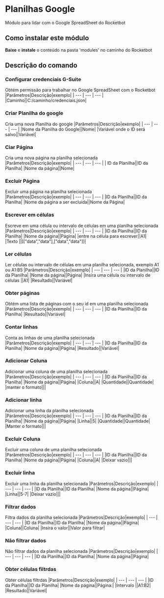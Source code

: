 



# Planilhas Google
  
Módulo para lidar com o Google SpreadSheet do Rocketbot 
  
<!-- ![banner]() -->

## Como instalar este módulo
  
__Baixe__ e __instale__ o conteúdo na pasta 'modules' no caminho do Rocketbot  



## Descrição do comando

### Configurar credenciais G-Suite
  
Obtém permissão para trabalhar no Google SpreadSheet com o Rocketbot
|Parâmetros|Descrição|exemplo|
| --- | --- | --- |
|Caminho||C:/caminho/credenciais.json|

### Criar Planilha do google
  
Cria uma nova Planilha do google
|Parâmetros|Descrição|exemplo|
| --- | --- | --- |
|Nome da Planilha do Google||Nome|
|Variável onde o ID será salvo||Variável|

### Ciar Página
  
Cria uma nova página na planilha selecionada
|Parâmetros|Descrição|exemplo|
| --- | --- | --- |
| ID da Planilha||ID da Planilha|
|Nome da página||Nome|

### Excluir Página
  
Excluir uma página na planilha selecionada
|Parâmetros|Descrição|exemplo|
| --- | --- | --- |
|ID da Planilha||ID da Planilha|
|Nome da página a ser excluida||Nome da Página|

### Escrever em células
  
Escreve em uma célula ou intervalo de células em uma planilha selecionada
|Parâmetros|Descrição|exemplo|
| --- | --- | --- |
|ID da Planilha||ID da Planilha|
|Nome da página||Página|
|entre na célula para escrever||A1|
|Texto ||[["data","data"],["data","data"]]|

### Ler células
  
Ler células ou intervalo de células em uma planilha selecionada, exemplo A1 ou A1:B5
|Parâmetros|Descrição|exemplo|
| --- | --- | --- |
|ID da Planilha||ID da Planilha|
|Nome da página||Página|
|Insira uma célula ou intervalo de células ||A1|
|Resultado||Variável|

### Obter páginas
  
Obtém uma lista de páginas com o seu id em uma planilha selecionada
|Parâmetros|Descrição|exemplo|
| --- | --- | --- |
|ID da Planilha||ID da Planilha|
|Resultado||Variável|

### Contar linhas
  
Conta as linhas de uma planilha selecionada
|Parâmetros|Descrição|exemplo|
| --- | --- | --- |
|ID da Planilha||ID da Planilha|
|Nome da página||Página|
|Resultado||Variável|

### Adicionar Coluna
  
Adicionar uma coluna de uma planilha selecionada
|Parâmetros|Descrição|exemplo|
| --- | --- | --- |
|ID da Planilha||ID da Planilha|
|Nome da página||Página|
|Coluna||A|
|Quantidade||Quantidade|
|manter o formato|||

### Adicionar linha
  
Adicionar uma linha da planilha selecionada
|Parâmetros|Descrição|exemplo|
| --- | --- | --- |
|ID da Planilha||ID da Planilha|
|Nome da página||Página|
|Linha||5|
|Quantidade||Quantidade|
|Manter o formato|||

### Excluir Coluna
  
Excluir uma coluna de uma planilha selecionada
|Parâmetros|Descrição|exemplo|
| --- | --- | --- |
|ID da Planilha||ID da Planilha|
|Nome da página||Página|
|Coluna||A|
|Deixar vazio|||

### Excluir linha
  
Excluir uma linha da planilha selecionada
|Parâmetros|Descrição|exemplo|
| --- | --- | --- |
|ID da Planilha||ID da Planilha|
|Nome da página||Página|
|Linha||5-7|
|Deixar vazio|||

### Filtrar dados
  
Filtra dados da planilha selecionada
|Parâmetros|Descrição|exemplo|
| --- | --- | --- |
|ID da Planilha||ID da Planilha|
|Nome da página||Página|
|Coluna||Coluna|
|Insira o valor||Valor para filtrar|

### Não filtrar dados
  
Não filtrar dados da planilha selecionada
|Parâmetros|Descrição|exemplo|
| --- | --- | --- |
|ID da Planilha||ID da Planilha|
|Nome da página||Página|

### Obter células filtrdas
  
Obter células filtrdas
|Parâmetros|Descrição|exemplo|
| --- | --- | --- |
|ID da Planilha||ID da Planilha|
|Nome da página||Página:|
|Intervalo ||A1:B2|
|Resultado||Variável|
